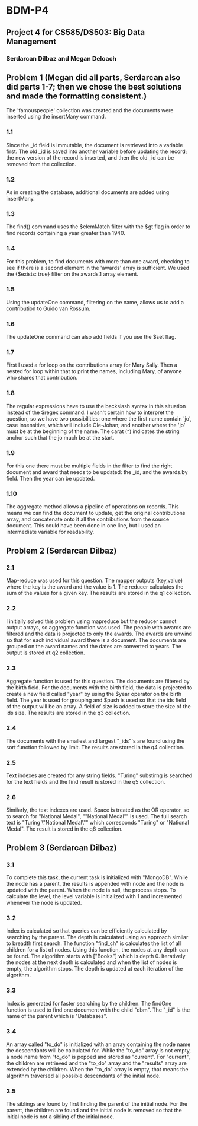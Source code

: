 # BDM-P4
## Project 4 for CS585/DS503: Big Data Management
### Serdarcan Dilbaz and Megan Deloach

## Problem 1 (Megan did all parts, Serdarcan also did parts 1-7; then we chose the best solutions and made the formatting consistent.)
The 'famouspeople' collection was created and the documents were inserted using the insertMany command.

### 1.1
Since the _id field is immutable, the document is retrieved into a variable first. The old _id is saved into another variable before updating the record; the new version of the record is inserted, and then the old _id can be removed from the collection.

### 1.2
As in creating the database, additional documents are added using insertMany.

### 1.3
The find() command uses the $elemMatch filter with the $gt flag in order to find records containing a year greater than 1940.

### 1.4
For this problem, to find documents with more than one award, checking to see if there is a second element in the 'awards' array is sufficient. We used the {$exists: true} filter on the awards.1 array element.

### 1.5
Using the updateOne command, filtering on the name, allows us to add a contribution to Guido van Rossum.

### 1.6
The updateOne command can also add fields if you use the $set flag.

### 1.7
First I used a for loop on the contributions array for Mary Sally. Then a nested for loop within that to print the names, including Mary, of anyone who shares that contribution.

### 1.8
The regular expressions have to use the backslash syntax in this situation instead of the $regex command. I wasn't certain how to interpret the question, so we have two possibilities: one where the first name contain 'jo', case insensitive, which will include Ole-Johan; and another where the 'jo' must be at the beginning of the name. The carat (^) indicates the string anchor such that the jo much be at the start.

### 1.9
For this one there must be multiple fields in the filter to find the right document and award that needs to be updated: the _id, and the awards.by field. Then the year can be updated.

### 1.10
The aggregate method allows a pipeline of operations on records. This means we can find the document to update, get the original contributions array, and concatenate onto it all the contributions from the source document. This could have been done in one line, but I used an intermediate variable for readability.

## Problem 2 (Serdarcan Dilbaz)

### 2.1
Map-reduce was used for this question. The mapper outputs (key,value) where the key is the award and the value is 1. The reducer calculates the sum of the values for a given key. The results are stored in the q1 collection.

### 2.2
I initially solved this problem using mapreduce but the reducer cannot output arrays, so aggregate function was used. The people with awards are filtered and the data is projected to only the awards. The awards are unwind so that for each individual award there is a document. The documents are grouped on the award names and the dates are converted to years. The output is stored at q2 collection. 

### 2.3
Aggregate function is used for this question. The documents are filtered by the birth field. For the documents with the birth field, the data is projected to create a new field called "year" by using the $year operator on the birth field. The year is used for grouping and $push is used so that the ids field of the output will be an array. A field of size is added to store the size of the ids size. The results are stored in the q3 collection.

### 2.4
The documents with the smallest and largest "\_ids"'s are found using the sort function followed by limit. The results are stored in the q4 collection.

### 2.5
Text indexes are created for any string fields. "Turing" substirng is searched for the text fields and the find result is stored in the q5 collection.

### 2.6
Similarly, the text indexes are used. Space is treated as the OR operator, so to search for "National Medal", "\"National Medal\"" is used. The full search text is "Turing \\"National Medal\\"" which corresponds "Turing" or "National Medal". The result is stored in the q6 collection.

## Problem 3 (Serdarcan Dilbaz)

### 3.1
To complete this task, the current task is initialized with "MongoDB". While the node has a parent, the results is appended with node and the node is updated with the parent. When the node is null, the process stops. To calculate the level, the level variable is initialized with 1 and incremented whenever the node is updated.

### 3.2
Index is calculated so that queries can be efficiently calculated by searching by the parent. The depth is calculated using an approach similar to breadth first search. The function "find_ch" is calculates the list of all children for a list of nodes. Using this function, the nodes at any depth can be found. The algorithm starts with ["Books"] which is depth 0. Iteratively the nodes at the next depth is calculated and when the list of nodes is empty, the algorithm stops. The depth is updated at each iteration of the algorithm.

### 3.3
Index is generated for faster searching by the children. The findOne function is used to find one document with the child "dbm". The "\_id" is the name of the parent which is "Databases".

### 3.4
An array called "to_do" is initialized with an array containing the node name the descendants will be calculated for. While the "to_do" array is not empty, a node name from "to_do" is popped and stored as "current". For "current", the children are retrieved and the "to_do" array and the "results" array are extended by the children. When the "to_do" array is empty, that means the algorithm traversed all possible descendants of the initial node.

### 3.5
The siblings are found by first finding the parent of the initial node. For the parent, the children are found and the initial node is removed so that the initial node is not a sibling of the initial node.
